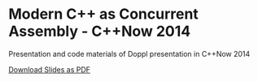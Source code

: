Modern C++ as Concurrent Assembly - C++Now 2014
===============================================

Presentation and code materials of Doppl presentation in C++Now 2014

[Download Slides as PDF](https://github.com/diegoperini/cppnow2014-doppl/raw/master/C%2B%2BNow%202014%20-%20Doppl.pdf)

